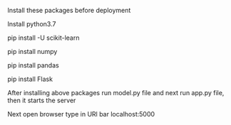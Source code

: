 Install these packages before deployment

Install python3.7

pip install -U scikit-learn

pip install numpy

pip install pandas

pip install Flask

After installing above packages run model.py file
and next run app.py file, then it starts the server

Next open browser type in URl bar localhost:5000

